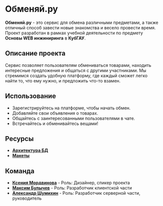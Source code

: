 # Обменяй.ру

**Обменяй.ру** - это сервис для обмена различными предметами, а также отличный способ завести новые знакомства и весело провести время. Проект разработан в рамках учебной деятельности по предмету **Основы WEB инжиниринга** в **КубГАУ**.

## Описание проекта

Сервис позволяет пользователям обмениваться товарами, находить интересные предложения и общаться с другими участниками. Мы стремимся создать удобную платформу, где каждый сможет легко найти то, что ему нужно, и предложить что-то взамен.

## Использование

- Зарегистрируйтесь на платформе, чтобы начать обмен.
- Добавляйте свои объявления о товарах.
- Общайтесь с заинтересованными пользователями в чате.
- Встречайтесь и обменивайтесь вещами!


## Ресурсы
- **[Архитектура БД]([])**
- **[Макеты](https://www.figma.com/design/NnnpU9mjMZePCP9weVgqN1/%D0%9E%D0%B1%D0%BC%D0%B5%D0%BD%D1%8F%D0%B9.%D1%80%D1%83?node-id=0-1&t=DMndkMecv93ENUTW-1)**


## Команда

- **[Ксения Мордвинова](https://t.me/KsuArt0)** - Роль: Дизайнер, спикер проекта 
- **[Максим Булычев](https://t.me/Gannshe)** - Роль: Разработчик клиентской части
- **[Александр Шумихин](https://t.me/username23465)** - Роль: Разработчик серверной части, руководитель
